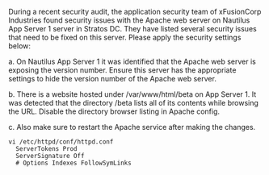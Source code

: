During a recent security audit, the application security team of xFusionCorp Industries found security issues with the Apache web server on Nautilus App Server 1 server in Stratos DC. They have listed several security issues that need to be fixed on this server. Please apply the security settings below:

a. On Nautilus App Server 1 it was identified that the Apache web server is exposing the version number. Ensure this server has the appropriate settings to hide the version number of the Apache web server.

b. There is a website hosted under /var/www/html/beta on App Server 1. It was detected that the directory /beta lists all of its contents while browsing the URL. Disable the directory browser listing in Apache config.

c. Also make sure to restart the Apache service after making the changes.
```
vi /etc/httpd/conf/httpd.conf
  ServerTokens Prod
  ServerSignature Off 
  # Options Indexes FollowSymLinks
```
